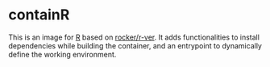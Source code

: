 # containR

This is an image for [R](https://www.r-project.org/) based on
[rocker/r-ver](https://rocker-project.org/images/versioned/r-ver.html).
It adds functionalities to install dependencies while building the container,
and an entrypoint to dynamically define the working environment.
